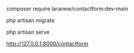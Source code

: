
composer require laranew/contactform:dev-main

php artisan migrate

php artisan serve

http://127.0.0.1:8000/contactform
